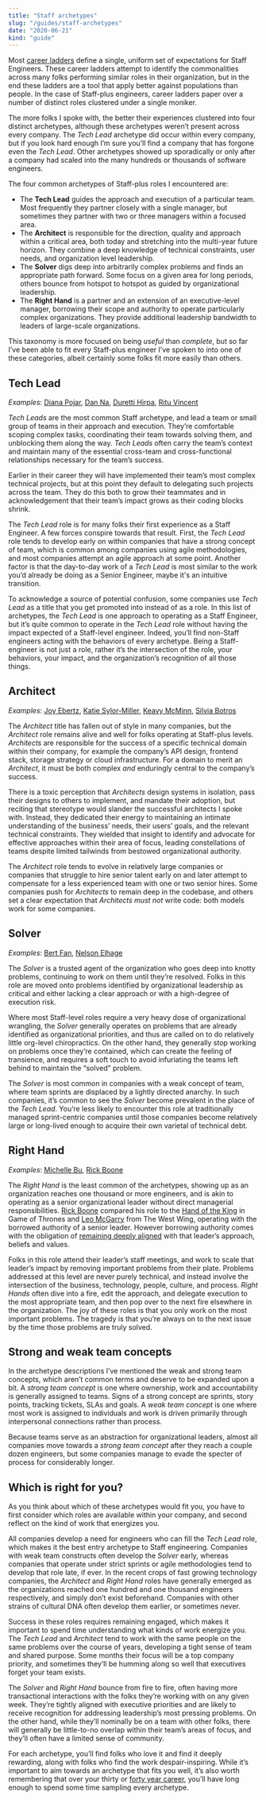 ```yaml
---
title: "Staff archetypes"
slug: "/guides/staff-archetypes"
date: "2020-06-21"
kind: "guide"
---
```


Most [career ladders](https://lethain.com/perf-management-system/) define a single, uniform set of expectations for Staff Engineers. These career ladders attempt to identify the commonalities across many folks performing similar roles in their organization, but in the end these ladders are a tool that apply better against populations than people. In the case of Staff-plus engineers, career ladders paper over a number of distinct roles clustered under a single moniker.

The more folks I spoke with, the better their experiences clustered into four distinct archetypes, although these archetypes weren’t present across every company. The _Tech Lead_ archetype did occur within every company, but if you look hard enough I’m sure you’ll find a company that has forgone even the _Tech Lead_. Other archetypes showed up sporadically or only after a company had scaled into the many hundreds or thousands of software engineers.

The four common archetypes of Staff-plus roles I encountered are:

* The **Tech Lead** guides the approach and execution of a particular team. Most frequently they partner closely with a single manager, but sometimes they partner with two or three managers within a focused area.
* The **Architect** is responsible for the direction, quality and approach within a critical area, both today and stretching into the multi-year future horizon. They combine a deep knowledge of technical constraints, user needs, and organization level leadership.
* The **Solver** digs deep into arbitrarily complex problems and finds an appropriate path forward. Some focus on a given area for long periods, others bounce from hotspot to hotspot as guided by organizational leadership.
* The **Right Hand** is a partner and an extension of an executive-level manager, borrowing their scope and authority to operate particularly complex organizations. They provide additional leadership bandwidth to leaders of large-scale organizations.

This taxonomy is more focused on being _useful_ than _complete_, but so far I’ve been able to fit every Staff-plus engineer I’ve spoken to into one of these categories, albeit certainly some folks fit more easily than others.


## Tech Lead

_Examples_: [Diana Pojar](/stories/diana-pojar), [Dan Na](/stories/dan-na), [Duretti Hirpa](/stories/duretti-hirpa), [Ritu Vincent](/stories/ritu-vincent)

_Tech Leads_ are the most common Staff archetype, and lead a team or small group of teams in their approach and execution. They’re comfortable scoping complex tasks, coordinating their team towards solving them, and unblocking them along the way. _Tech Leads_ often carry the team’s context and maintain many of the essential cross-team and cross-functional relationships necessary for the team’s success.

Earlier in their career they will have implemented their team’s most complex technical projects, but at this point they default to delegating such projects across the team. They do this both to grow their teammates and in acknowledgement that their team’s impact grows as their coding blocks shrink.

The _Tech Lead_ role is for many folks their first experience as a Staff Engineer. A few forces conspire towards that result. First, the _Tech Lead_ role tends to develop early on within companies that have a strong concept of team, which is common among companies using agile methodologies, and most companies attempt an agile approach at some point. Another factor is that the day-to-day work of a _Tech Lead_ is most similar to the work you’d already be doing as a Senior Engineer, maybe it's an intuitive transition.

To acknowledge a source of potential confusion, some companies use _Tech Lead_ as a title that you get promoted into instead of as a role. In this list of archetypes, the _Tech Lead_ is one approach to operating as a Staff Engineer, but it’s quite common to operate in the _Tech Lead_ role without having the impact expected of a Staff-level engineer. Indeed, you’ll find non-Staff engineers acting with the behaviors of every archetype. Being a Staff-engineer is not just a role, rather it’s the intersection of the role, your behaviors, your impact, and the organization’s recognition of all those things.


## Architect

_Examples_: [Joy Ebertz](/stories/joy-ebertz), [Katie Sylor-Miller](/stories/katie-sylor-miller), [Keavy McMinn](/stories/keavy-mcminn), [Silvia Botros](/stories/silvia-botros)

The _Architect_ title has fallen out of style in many companies, but the _Architect_ role remains alive and well for folks operating at Staff-plus levels. _Architects_ are responsible for the success of a specific technical domain within their company, for example the company’s API design, frontend stack, storage strategy or cloud infrastructure. For a domain to merit an _Architect_, it must be both complex _and_ enduringly central to the company’s success.

There is a toxic perception that _Architects_ design systems in isolation, pass their designs to others to implement, and mandate their adoption, but reciting that stereotype would slander the successful architects I spoke with. Instead, they dedicated their energy to maintaining an intimate understanding of the business’ needs, their users’ goals, and the relevant technical constraints. They wielded that insight to identify and advocate for effective approaches within their area of focus, leading constellations of teams despite limited tailwinds from bestowed organizational authority.

The _Architect_ role tends to evolve in relatively large companies or companies that struggle to hire senior talent early on and later attempt to compensate for a less experienced team with one or two senior hires. Some companies push for _Architects_ to remain deep in the codebase, and others set a clear expectation that _Architects_ _must not_ write code: both models work for some companies.


## Solver

_Examples_: [Bert Fan](/stories/bert-fan), [Nelson Elhage](/stories/nelson-elhage)

The _Solver_ is a trusted agent of the organization who goes deep into knotty problems, continuing to work on them until they’re resolved. Folks in this role are moved onto problems identified by organizational leadership as critical and either lacking a clear approach or with a high-degree of execution risk.

Where most Staff-level roles require a very heavy dose of organizational wrangling, the _Solver_ generally operates on problems that are already identified as organizational priorities, and thus are called on to do relatively little org-level chiropractics. On the other hand, they generally stop working on problems once they’re contained, which can create the feeling of transience, and requires a soft touch to avoid infuriating the teams left behind to maintain the “solved” problem.

The _Solver_ is most common in companies with a weak concept of team, where team sprints are displaced by a lightly directed anarchy. In such companies, it’s common to see the _Solver_ become prevalent in the place of the _Tech Lead_. You’re less likely to encounter this role at traditionally managed sprint-centric companies until those companies become relatively large or long-lived enough to acquire their own varietal of technical debt.


## Right Hand

_Examples_: [Michelle Bu](/stories/michelle-bu), [Rick Boone](/stories/rick-boone)

The _Right Hand_ is the least common of the archetypes, showing up as an organization reaches one thousand or more engineers, and is akin to operating as a senior organizational leader without direct managerial responsibilities. [Rick Boone](/stories/rick-boone) compared his role to the [Hand of the King](https://awoiaf.westeros.org/index.php/Hand_of_the_King) in Game of Thrones and [Leo McGarry](https://westwing.fandom.com/wiki/Leo_McGarry) from The West Wing, operating with the borrowed authority of a senior leader. However borrowing authority comes with the obligation of [remaining deeply aligned](https://lethain.com/staying-aligned-with-authority/) with that leader’s approach, beliefs and values.

Folks in this role attend their leader’s staff meetings, and work to scale that leader’s impact by removing important problems from their plate. Problems addressed at this level are never purely technical, and instead involve the intersection of the business, technology, people, culture, and process. _Right Hands_ often dive into a fire, edit the approach, and delegate execution to the most appropriate team, and then pop over to the next fire elsewhere in the organization. The joy of these roles is that you only work on the most important problems. The tragedy is that you’re always on to the next issue by the time those problems are truly solved.


## Strong and weak team concepts

In the archetype descriptions I’ve mentioned the weak and strong team concepts, which aren’t common terms and deserve to be expanded upon a bit. A _strong team concept_ is one where ownership, work and accountability is generally assigned to teams. Signs of a strong concept are sprints, story points, tracking tickets, SLAs and goals. A _weak team concept_ is one where most work is assigned to individuals and work is driven primarily through interpersonal connections rather than process.

Because teams serve as an abstraction for organizational leaders, almost all companies move towards a _strong team concept_ after they reach a couple dozen engineers, but some companies manage to evade the specter of process for considerably longer.


## Which is right for you?

As you think about which of these archetypes would fit you, you have to first consider which roles are available within your company, and second reflect on the kind of work that energizes you.

All companies develop a need for engineers who can fill the _Tech Lead_ role, which makes it the best entry archetype to Staff engineering. Companies with weak team constructs often develop the _Solver_ early, whereas companies that operate under strict sprints or agile methodologies tend to develop that role late, if ever. In the recent crops of fast growing technology companies, the _Architect_ and _Right Hand_ roles have generally emerged as the organizations reached one hundred and one thousand engineers respectively, and simply don’t exist beforehand. Companies with other strains of cultural DNA often develop them earlier, or sometimes never.

Success in these roles requires remaining engaged, which makes it important to spend time understanding what kinds of work energize you. The _Tech Lead_ and _Architect_ tend to work with the same people on the same problems over the course of years, developing a tight sense of team and shared purpose. Some months their focus will be a top company priority, and sometimes they’ll be humming along so well that executives forget your team exists.

The _Solver_ and _Right Hand_ bounce from fire to fire, often having more transactional interactions with the folks they’re working with on any given week. They’re tightly aligned with executive priorities and are likely to receive recognition for addressing leadership’s most pressing problems. On the other hand, while they’ll nominally be on a team with other folks, there will generally be little-to-no overlap within their team’s areas of focus, and they’ll often have a limited sense of community.

For each archetype, you’ll find folks who love it and find it deeply rewarding, along with folks who find the work despair-inspiring. While it’s important to aim towards an archetype that fits you well, it’s also worth remembering that over your thirty or [forty year career](https://lethain.com/forty-year-career/), you’ll have long enough to spend some time sampling every archetype.
